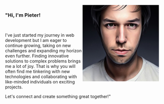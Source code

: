<span class="image-rounded" style="background: [url] no-repeat 0 0;">
<img align="right" src="https://github.com/PieterDePauw/PieterDePauw/raw/main/PHOTO_OF_ME.jpeg" alt="Picture of Pieter" width=250px height=250px />
</span>
<p align="left">
  <strong>
    <h3>"Hi, I'm Pieter!</h3>
  </strong>
</p>
<br>

<p align="left">
I've just started my journey in web development but I am eager to continue growing, taking on new challenges and expanding my horizon even further. Finding innovative solutions to complex problems brings me a lot of joy. That is why you will often find me tinkering with new technologies and collaborating with like-minded individuals on exciting projects. <br>
  
Let's connect and create something great together!"
</p>
